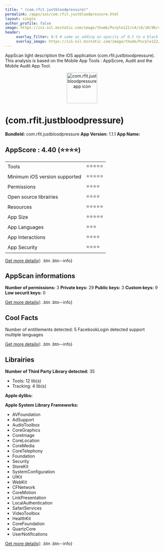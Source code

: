 ```yaml
---
title: " (com.rfit.justbloodpressure)"
permalink: /apps/ios/com.rfit.justbloodpressure.html
layout: single
author_profile: false
image: https://is1-ssl.mzstatic.com/image/thumb/Purple122/v4/c8/10/96/c8109675-bd1f-a5c8-6d1c-acb37e303616/AppIcon-1x_U007emarketing-0-7-0-85-220.png/512x512bb.jpg
header: 
     overlay_filter: 0.5 # same as adding an opacity of 0.5 to a black background
     overlay_image: https://is1-ssl.mzstatic.com/image/thumb/Purple122/v4/c8/10/96/c8109675-bd1f-a5c8-6d1c-acb37e303616/AppIcon-1x_U007emarketing-0-7-0-85-220.png/512x512bb.jpg
---
```

AppScan light description the iOS application  (com.rfit.justbloodpressure). This analysis is based on the Mobile App Tools : AppScore, Audit and the Mobile Audit App Tool.

  
  
<div style="text-align: center;"><img src="https://is1-ssl.mzstatic.com/image/thumb/Purple122/v4/c8/10/96/c8109675-bd1f-a5c8-6d1c-acb37e303616/AppIcon-1x_U007emarketing-0-7-0-85-220.png/512x512bb.jpg" width="100" height="100" alt=" com.rfit.justbloodpressure app icon"></div>  
  
#  (com.rfit.justbloodpressure)

**BundleId:** com.rfit.justbloodpressure
**App Version:** 1.1.1
**App Name:** 


## AppScore : 4.40 (⭐️⭐️⭐️⭐️) 

<table>
<tr><td> Tools </td><td> ⭐️⭐️⭐️⭐️⭐️ </td></tr>
<tr><td> Minimum iOS version supported </td><td> ⭐️⭐️⭐️⭐️⭐️ </td></tr>
<tr><td> Permissions </td><td> ⭐️⭐️⭐️⭐️ </td></tr>
<tr><td> Open source librairies </td><td> ⭐️⭐️⭐️⭐️ </td></tr>
<tr><td> Resources </td><td> ⭐️⭐️⭐️⭐️⭐️ </td></tr>
<tr><td> App Size </td><td> ⭐️⭐️⭐️⭐️⭐️ </td></tr>
<tr><td> App Languages </td><td> ⭐️⭐️⭐️ </td></tr>
<tr><td> App Interactions </td><td> ⭐️⭐️⭐️⭐️ </td></tr>
<tr><td> App Security </td><td> ⭐️⭐️⭐️⭐️ </td></tr>
</table>

[Get more details](/pricing.html){: .btn .btn--info}  
  
## AppScan informations 

**Number of permissions:** 3
**Private keys:** 29
**Public keys:** 3
**Custom keys:** 9
**Low securit keys:** 0
  
[Get more details](/pricing.html){: .btn .btn--info}

## Cool Facts

Number of entitlements detected: 5
FacebookLogin detected
support multiple languages
  
[Get more details](/pricing.html){: .btn .btn--info}

## Librairies 
**Number of Third Party Library detected:** 35
- Tools: 12 lib(s)
- Tracking: 4 lib(s)

**Apple dylibs:**


**Apple System Library Frameworks:**
- AVFoundation
- AdSupport
- AudioToolbox
- CoreGraphics
- CoreImage
- CoreLocation
- CoreMedia
- CoreTelephony
- Foundation
- Security
- StoreKit
- SystemConfiguration
- UIKit
- WebKit
- CFNetwork
- CoreMotion
- LinkPresentation
- LocalAuthentication
- SafariServices
- VideoToolbox
- HealthKit
- CoreFoundation
- QuartzCore
- UserNotifications


  
[Get more details](/pricing.html){: .btn .btn--info}

